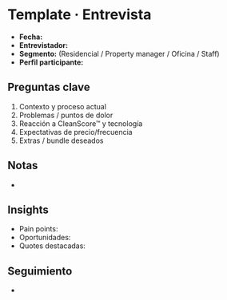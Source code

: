 # Template · Entrevista

- **Fecha:**
- **Entrevistador:**
- **Segmento:** (Residencial / Property manager / Oficina / Staff)
- **Perfil participante:**

## Preguntas clave
1. Contexto y proceso actual
2. Problemas / puntos de dolor
3. Reacción a CleanScore™ y tecnología
4. Expectativas de precio/frecuencia
5. Extras / bundle deseados

## Notas
- 

## Insights
- Pain points:
- Oportunidades:
- Quotes destacadas:

## Seguimiento
- 

